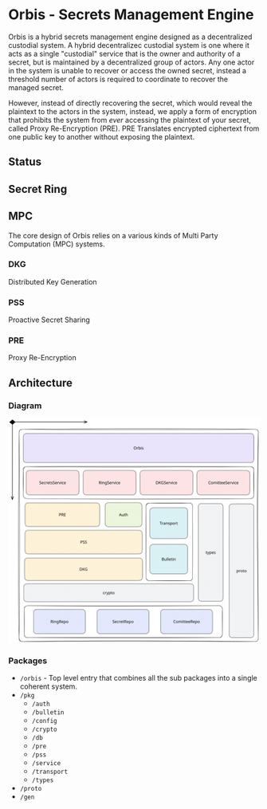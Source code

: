 # Orbis - Secrets Management Engine

Orbis is a hybrid secrets management engine designed as a decentralized custodial system. A hybrid decentralizec custodial system is one where it acts as a single "custodial" service that is the owner and authority of a secret, but is maintained by a decentralized group of actors. Any one actor in the system is unable to recover or access the owned secret, instead a threshold number of actors is required to coordinate to recover the managed secret.

However, instead of directly recovering the secret, which would reveal the plaintext to the actors in the system, instead, we apply a form of encryption that prohibits the system from *ever* accessing the plaintext of your secret, called Proxy Re-Encryption (PRE). PRE Translates encrypted ciphertext from one public key to another without exposing the plaintext.

## Status

## Secret Ring

## MPC
The core design of Orbis relies on a various kinds of Multi Party Computation (MPC) systems.

### DKG
Distributed Key Generation

### PSS
Proactive Secret Sharing

### PRE
Proxy Re-Encryption

## Architecture

### Diagram
![diagram](docs/arch.svg)

### Packages

- `/orbis` - Top level entry that combines all the sub packages into a single coherent system.
- `/pkg`
  - `/auth`
  - `/bulletin`
  - `/config`
  - `/crypto`
  - `/db`
  - `/pre`
  - `/pss`
  - `/service`
  - `/transport`
  - `/types`
- `/proto`
- `/gen`